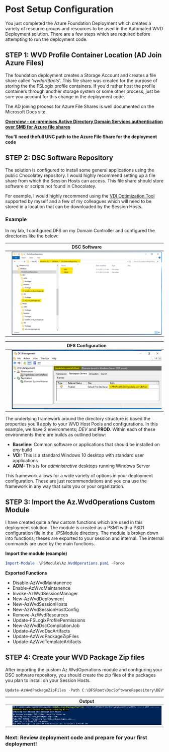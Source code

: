 # Post Setup Configuration

You just completed the Azure Foundation Deployment which creates a variety of resource groups and resources to be used in the Automated WVD Deployment solution.  There are a few steps which are required before attempting to run the deployment code.

## STEP 1:  WVD Profile Container Location (AD Join Azure Files)

The foundation deployment creates a Storage Account and creates a file share called '*wvdartifacts*'. This file share was created for the purpose of storing the the FSLogix profile containers. If you'd rather host the profile containers through another storage system or some other process, just be sure you account for this change in the deployment code.

The AD joining process for Azure File Shares is well documented on the Microsoft Docs site.

[**Overview - on-premises Active Directory Domain Services authentication over SMB for Azure file shares**](https://docs.microsoft.com/en-us/azure/storage/files/storage-files-identity-auth-active-directory-enable?WT.mc_id=Portal-Microsoft_Azure_Storage#overview)

**You'll need thefull UNC path to the Azure File Share for the deployment code**

## STEP 2:  DSC Software Repository

The solution is configured to install some general applications using the public Chocolatey repository. I would highly recommend setting up a file share from which the Session Hosts can access. This file share should store software or scripts not found in Chocolatey.

For example, I would highly recommend using the [VDI Optimization Tool](https://docs.microsoft.com/en-us/windows-server/remote/remote-desktop-services/rds-vdi-recommendations-2004) supported by myself and a few of my colleagues which will need to be stored in a location that can be downloaded by the Session Hosts.

### Example

In my lab, I configured DFS on my Domain Controller and configured the directories like the below:

|| **DSC Software**
|-|-|
|| ![DSC Software Repo](../_media/DSC_Software_Repo.png)

|| **DFS Configuration**
|-|-|
|| ![DFS Configuration](../_media/dfs_setup.png)

The underlying framework around the directory structure is based the properties you'll apply to your WVD Host Pools and configurations.  In this example, we have 2 environments; *DEV* and **PROD**.  Within each of these environments there are builds as outlined below:

- **Baseline:** Common software or applications that should be installed on *any* build
- **VDI:** This is a standard Windows 10 desktop with standard user applications
- **ADM:** This is for *administrative* desktops running Windows Server

This framework allows for a wide variety of options in your deployment configuration.  These are just recommendations and you cna use the framework in any way that suits you or your organization.

## STEP 3:  Import the Az.WvdOperations Custom Module

I have created quite a few custom functions which are used in this deployment solution.  The module is created as a PSM1 with a PSD1 configuration file in the .\PSModule directory.  The module is broken down into functions; theses are exported to your session and internal.  The internal commands are used by the main functions.

**Import the module (example)**
```PowerShell
Import-Module .\PSModule\Az.WvdOperations.psm1 -Force
```

**Exported Functions**
- Disable-AzWvdMaintanence
- Enable-AzWvdMaintanence
- Invoke-AzWvdSessionManager
- New-AzWvdDeployment
- New-AzWvdSessionHosts
- New-AzWvdSessionHostConfig
- Remove-AzWvdResources
- Update-FSLogixProfilePermissions
- New-AzWvdDscCompilationJob
- Update-AzWvdDscArtifacts
- Update-AzWvdPackageZipFiles
- Update-AzWvdTemplateArtifacts

## STEP 4:  Create your WVD Package Zip files

After importing the custom Az.WvdOperations module and configuring your DSC software repository, you should create the zip files of the packages you plan to install on your Session Hosts.

```PowerShell
Update-AzWvdPackageZipFiles -Path C:\DFSRoot\DscSoftwareRepository\DEV\ -Build VDI -Verbose
```

|| **Output**
|-|-|
|| ![PowerShell Output](../_media/update-wvd-packages.png)

### Next: Review deployment code and prepare for your first deployment!
